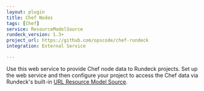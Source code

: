 ```yaml
---
layout: plugin
title: Chef Nodes
tags: [Chef]
service: ResourceModelSource
rundeck_version: 1.3+
project_url: https://github.com/opscode/chef-rundeck
integration: External Service

---
```


Use this web service to provide Chef node data to Rundeck projects. Set up the web service and then configure your project to access the Chef data via Rundeck's built-in <a href="http://rundeck.org/docs/manual/plugins.html#url-resource-model-source-configuration">URL Resource Model Source</a>.

